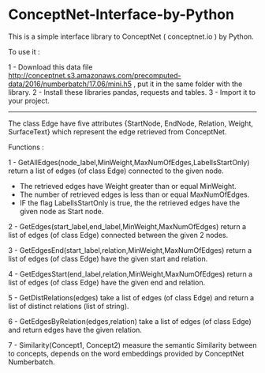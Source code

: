 # ConceptNet-Interface-by-Python

This is a simple interface library to ConceptNet ( conceptnet.io ) by Python.

To use it :

1 - Download this data file  http://conceptnet.s3.amazonaws.com/precomputed-data/2016/numberbatch/17.06/mini.h5 , put it in the same folder with the library.
2 - Install these libraries pandas, requests and tables.
3 - Import it to your project.

--------------------------------------------------------------------------------------------------

The class Edge have five attributes {StartNode, EndNode, Relation, Weight, SurfaceText} which represent the edge retrieved from ConceptNet.

Functions :


1 - GetAllEdges(node_label,MinWeight,MaxNumOfEdges,LabelIsStartOnly) return a list of edges (of class Edge) connected to the given node.

- The retrieved edges have Weight greater than or equal MinWeight.
- The number of retrieved edges is less than or equal MaxNumOfEdges.
- IF the flag LabelIsStartOnly is true, the the retrieved edges have the given node as Start node.



2 - GetEdges(start_label,end_label,MinWeight,MaxNumOfEdges) return a list of edges (of class Edge) connected between the given 2 nodes.



3 - GetEdgesEnd(start_label,relation,MinWeight,MaxNumOfEdges) return a list of edges (of class Edge) have the given start and relation.



4 - GetEdgesStart(end_label,relation,MinWeight,MaxNumOfEdges) return a list of edges (of class Edge) have the given end and relation.



5 - GetDistRelations(edges) take a list of edges (of class Edge) and return a list of distinct relations (list of string).



6 - GetEdgesByRelation(edges,relation) take a list of edges (of class Edge) and return edges have the given relation.



7 - Similarity(Concept1, Concept2) measure the semantic Similarity between to concepts, depends on the word embeddings provided by ConceptNet Numberbatch.

